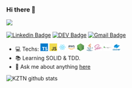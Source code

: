 ### Hi there 👋
<img src="https://kztn.s3.us-east-1.amazonaws.com/spacecat.gif?response-content-disposition=inline&X-Amz-Security-Token=IQoJb3JpZ2luX2VjEL%2F%2F%2F%2F%2F%2F%2F%2F%2F%2F%2FwEaCXVzLWVhc3QtMSJGMEQCIEiZbxbV3cQCX%2B9dIuvIAz7XyG64hCVERTtdAjMBxzljAiAB4FD7iatuqw0az1IWVXNnMtERlFGFylsRyGBCKyjH8SqZAghoEAAaDDc0NTczNDY1MjM5MSIMnyD%2FL7V%2F8ytH2jehKvYBu4hDJ1xkGDaS4hZFcgBmcLAjuWUqsK8u2A9pSyapXLRlYHrMp2RxssGUkqjqNB7DITPQQ69MGxeVOtT%2FUDjTydZpi84oHtEQJQ9nOXaFXredkaNsGAszLXrHruQgYmfS4teoZJRf6SEaDC80XAkjk1inKYma6vioFvsyH3iWaHE7ffZ17S0AGRWx7yt2H%2FDdWP0ve1MiiIxxhC4b%2F8mCA%2BoqjIVJ7iiUjRf%2F9yHt75BzgiRQXJ1kgKDwO7cqb93TqRqJwOvAHf1nSOVPw1FG3Vfm0LpiLM10L9DVe%2BxC8R6m1OHUyUHJr75xAiSe6yZ3%2FlpiM6ZiMNaervgFOsoCyBgCPmPWissw%2FO6EbIejNiOQuQHvKk%2F3wBD%2B2d5bvV9L8pflLvVG1yxQms%2FyZwBT2976Lwvu0fKYF2q4jrEhqJjrfcxGKREAkrxebpY5%2BGVwJdRE5O8M9PHM8stDjq3dtAWucMrP5AIQbW2ZVslCA%2FX3MnsaVNUPYX55%2F1NZZTeFJahH95rwtv7tzSiXI4I94K091rXN1afmiTNfDQcHlS9o0nqzZtvoUmWUatKl%2F4sWEHUSokbfZC1j2fPXjHR5qXKGHbLFscyVxS5vznELAcOriWzy4b1FOqquZbU9nrEr7QqhbCN1%2FdLQNzq0Yt4TvFuZ8MXtyY29R2GvuHwC3kQdnlez2oDeuQG1YuF%2FaZWwoD%2BDuxLZPCr%2BAWw7Z%2B6rTpQyNItZpbJUBPaeAU0mQ4W7tqeJE6QE7nk6mJUrbGNprdglTj984eoW&X-Amz-Algorithm=AWS4-HMAC-SHA256&X-Amz-Date=20200712T224939Z&X-Amz-SignedHeaders=host&X-Amz-Expires=300&X-Amz-Credential=ASIA23IJ7YHTVBSD3NS3%2F20200712%2Fus-east-1%2Fs3%2Faws4_request&X-Amz-Signature=723016cfa454b932e14ee98de2b95dd4e24bf4affee1315487a566ed296c3211" />



[![Linkedin Badge](https://img.shields.io/badge/-LinkedIn-blue?style=flat-square&logo=Linkedin&logoColor=white&link=https://www.linkedin.com/in/kaio-c%C3%A9sar-faustino-3832351a7/)](https://www.linkedin.com/in/kaio-c%C3%A9sar-faustino-3832351a7/)
[![DEV Badge](https://img.shields.io/badge/-DEV.to-000?style=flat-square&logo=dev.to&logoColor=white&link=https://dev.to/kztn)](https://dev.to/kztn)
[![Gmail Badge](https://img.shields.io/badge/-Gmail-c14438?style=flat-square&logo=Gmail&logoColor=white&link=mailto:hicesararaujo@gmail.com)](mailto:hicesararaujo@gmail.com)

- :computer: Techs: 
<code><img height="20" src="https://raw.githubusercontent.com/github/explore/80688e429a7d4ef2fca1e82350fe8e3517d3494d/topics/typescript/typescript.png"></code>
<code><img height="20" src="https://raw.githubusercontent.com/github/explore/80688e429a7d4ef2fca1e82350fe8e3517d3494d/topics/javascript/javascript.png"></code>
<code><img height="20" src="https://raw.githubusercontent.com/github/explore/80688e429a7d4ef2fca1e82350fe8e3517d3494d/topics/react/react.png"></code>
<code><img height="20" src="https://raw.githubusercontent.com/github/explore/80688e429a7d4ef2fca1e82350fe8e3517d3494d/topics/aws/aws.png"></code>
<code><img height="20" src="https://raw.githubusercontent.com/github/explore/80688e429a7d4ef2fca1e82350fe8e3517d3494d/topics/nodejs/nodejs.png"></code>
<code><img height="20" src="https://raw.githubusercontent.com/github/explore/80688e429a7d4ef2fca1e82350fe8e3517d3494d/topics/java/java.png"></code>
<code><img height="20" src="https://raw.githubusercontent.com/github/explore/80688e429a7d4ef2fca1e82350fe8e3517d3494d/topics/sass/sass.png"></code>
<code><img height="20" src="https://raw.githubusercontent.com/github/explore/80688e429a7d4ef2fca1e82350fe8e3517d3494d/topics/mongodb/mongodb.png"></code>
<code><img height="20" src="https://raw.githubusercontent.com/github/explore/80688e429a7d4ef2fca1e82350fe8e3517d3494d/topics/docker/docker.png"></code>
- :books: Learning SOLID & TDD.
- 💬  Ask me about anything [here](https://github.com/kztn/kztn/issues)

![KZTN github stats](https://github-readme-stats.vercel.app/api?username=kztn)
